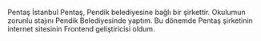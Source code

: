 Pentaş İstanbul
Pentaş, Pendik belediyesine bağlı bir şirkettir.
Okulumun zorunlu stajını Pendik Belediyesinde yaptım.
Bu dönemde Pentaş şirketinin internet sitesinin Frontend geliştiricisi oldum.
